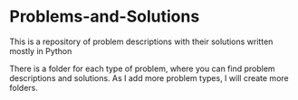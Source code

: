 # Problems-and-Solutions
This is a repository of problem descriptions with their solutions written mostly in Python

There is a folder for each type of problem, where you can find problem descriptions and solutions. As I add more problem types, I will create more folders. 
